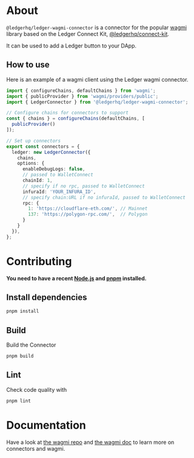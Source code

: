 # About

`@ledgerhq/ledger-wagmi-connector` is a connector for the popular
[wagmi](https://github.com/wagmi-dev/wagmi) library based on the Ledger Connect Kit,
[@ledgerhq/connect-kit](https://github.com/ledgerhq/connect-kit).

It can be used to add a Ledger button to your DApp.

## How to use

Here is an example of a wagmi client using the Ledger wagmi connector.

```ts
import { configureChains, defaultChains } from 'wagmi';
import { publicProvider } from 'wagmi/providers/public';
import { LedgerConnector } from '@ledgerhq/ledger-wagmi-connector';

// Configure chains for connectors to support
const { chains } = configureChains(defaultChains, [
  publicProvider()
]);

// Set up connectors
export const connectors = {
  ledger: new LedgerConnector({
    chains,
    options: {
      enableDebugLogs: false,
      // passed to WalletConnect
      chainId: 1,
      // specify if no rpc, passed to WalletConnect
      infuraId: 'YOUR_INFURA_ID',
      // specify chain:URL if no infuraId, passed to WalletConnect
      rpc: {
        1: 'https://cloudflare-eth.com/', // Mainnet
        137: 'https://polygon-rpc.com/',  // Polygon
      }
    }
  }),
};
```

# Contributing

**You need to have a recent [Node.js](https://nodejs.org/) and
[pnpm](https://pnpm.io) installed.**

## Install dependencies

```bash
pnpm install
```

## Build

Build the Connector

```bash
pnpm build
```

## Lint

Check code quality with

```bash
pnpm lint
```

# Documentation

Have a look at [the wagmi repo](https://github.com/wagmi-dev/wagmi) and [the wagmi doc](https://wagmi.sh/) to learn more on connectors and wagmi.
